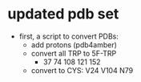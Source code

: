 # updated pdb set

* first, a script to convert PDBs:
    * add protons (pdb4amber)
    * convert all TRP to 5F-TRP
        * 37 74 108 121 152
    * convert to CYS: V24 V104 N79
